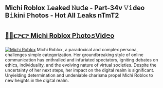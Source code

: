 ## Michi Roblox 𝙻eaked 𝙽u𝚍e - Part-34v 𝚅𝚒deo B𝚒kini 𝙿hotos - Hot All 𝙻eaks nTmT2

# <h2><a href="http://ld12hd.urlbe.top/?page=Michi+Roblox">🔗🔗👉👉 Michi Roblox P𝚑oto𝚜Vid𝚎o</a></h2>

[![Michi Roblox](https://i.imgur.com/eBuTRDB.gif)](http://ld12hd.urlbe.top/?page=Michi+Roblox)
Michi Roblox, a paradoxical and complex persona, challenges simple categorization. Her groundbreaking style of online communication has enthralled and infuriated spectators, igniting debates on ethics, individuality, and the evolving nature of virtual societies. Despite the uncertainty of her next steps, her impact on the digital realm is significant. Unyielding determination and undeniable charisma propel Michi Roblox to new heights in the digital realm.

